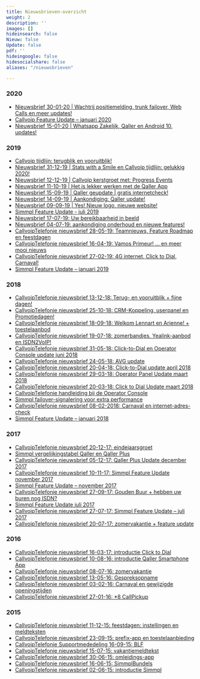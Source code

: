 ```yaml
---
title: Nieuwsbrieven-overzicht
weight: 2
description: ''
images: []
hideinsearch: false
Nieuw: false
Update: false
pdf: ''
hideingoogle: false
hidesocialshare: false
aliases: "/nieuwsbrieven"

---
```

<h3>2020</h3>

* <a href="https://files.callvoip.nl/nieuwsbrieven/1.html" target="_blank">Nieuwsbrief 30-01-20 | Wachtrij positiemelding, trunk failover, Web Calls en meer updates!</a>
* <a href="https://files.callvoip.nl/downloads/Callvoip_Feature-Update-jan-2020.pdf" target="_blank">Callvoip Feature Update – januari 2020</a>
* <a href="https://files.callvoip.nl/nieuwsbrieven/2.html" target="_blank">Nieuwsbrief 15-01-20 | Whatsapp Zakelijk, Qaller en Android 10, updates!</a>

<h3>2019</h3>

* <a href="https://www.callvoip.nl/tijdlijn" target="_blank">Callvoip tijdlijn: terugblik en vooruitblik!</a>
* <a href="https://mailchi.mp/callvoip/dec19-tijdlijn-eindejaar" target="_blank">Nieuwsbrief 31-12-19 | Stats with a Smile en Callvoip tijdlijn: gelukkig 2020!</a>
* <a href="https://us6.campaign-archive.com/?u=08692ad244c2648ffd651d0c5&id=2283c45b20" target="_blank">Nieuwsbrief 12-12-19 | Callvoip kerstgroet met: Progress Events</a>
* <a href="https://mailchi.mp/callvoip/sep19-nieuweqaller_callvoipdsl-317153" target="_blank">Nieuwsbrief 11-10-19 | Het is lekker werken met de Qaller App</a>
* <a href="https://mailchi.mp/callvoip/sep19-nieuweqaller_callvoipdsl" target="_blank">Nieuwsbrief 15-09-19 | Qaller geupdate | gratis internetcheck!</a>
* <a href="https://mailchi.mp/callvoip/sep19-qallergeupdate" target="_blank">Nieuwsbrief 14-09-19 | Aankondiging: Qaller update!</a>
* <a href="https://mailchi.mp/callvoip/sep19-nieuwewebsite" target="_blank">Nieuwsbrief 09-09-19 | Yes! Nieuw logo, nieuwe website!</a>
* <a href="https://www.simmpl.nl/downloads/Simmpl_feature-update_juli-2019.pdf" target="_blank">Simmpl Feature Update - juli 2019</a>
* <a href="https://mailchi.mp/callvoip/simmpl-juli19-bereikbaarheid" target="_blank">Nieuwsbrief 17-07-19: Uw bereikbaarheid in beeld</a>
* <a href="https://mailchi.mp/callvoip/simmpl-juli19-aankondiging" target="_blank">Nieuwsbrief 04-07-19: aankondiging onderhoud en nieuwe features!</a>
* <a href="https://mailchi.mp/callvoip/simmpl-mei19" target="_blank">CallvoipTelefonie nieuwsbrief 28-05-19: Teamnieuws, Feature Roadmap en feestdagen</a>
* <a href="https://mailchi.mp/callvoip/simmpl-april19" target="_blank">CallvoipTelefonie nieuwsbrief 16-04-19: Vamos Primeur! … en meer mooi nieuws</a>
* <a href="https://mailchi.mp/callvoip/simmpl-feb19" target="_blank">CallvoipTelefonie nieuwsbrief 27-02-19: 4G internet, Click to Dial, Carnaval!</a>
* <a href="https://www.simmpl.nl/downloads/Simmpl_feature-update_januari_2019.pdf" target="_blank">Simmpl Feature Update – januari 2019</a>

<h3>2018</h3>

* <a href="https://mailchi.mp/callvoip/simmpl-dec18" target="_blank">CallvoipTelefonie nieuwsbrief 13-12-18: Terug- en vooruitblik + fijne dagen!</a>
* <a href="https://mailchi.mp/callvoip/simmpl-okt18" target="_blank">CallvoipTelefonie nieuwsbrief 25-10-18: CRM-Koppeling, userpanel en Promotiedagen!</a>
* <a href="https://mailchi.mp/callvoip/simmpl-sept18" target="_blank">CallvoipTelefonie nieuwsbrief 18-09-18: Welkom Lennart en Arienne! + toestelaanbod</a>
* <a href="https://mailchi.mp/callvoip/simmpl-juli18-zomer" target="_blank">CallvoipTelefonie nieuwsbrief 19-07-18: zomerbandjes, Yealink-aanbod en ISDN2VoIP!</a>
* <a href="https://mailchi.mp/callvoip/simmpl-c2d-telefoonboek-april18-316721" target="_blank">CallvoipTelefonie nieuwsbrief 31-05-18: Click-to-Dial en Operator Console update juni 2018</a>
* <a href="https://mailchi.mp/callvoip/avg-mailing-240518" target="_blank">CallvoipTelefonie nieuwsbrief 24-05-18: AVG update</a>
* <a href="https://mailchi.mp/callvoip/simmpl-c2d-telefoonboek-april18" target="_blank">CallvoipTelefonie nieuwsbrief 20-04-18: Click-to-Dial update april 2018</a>
* <a href="http://mailchi.mp/callvoip/simmpl_operator-console_032018" target="_blank">CallvoipTelefonie nieuwsbrief 29-03-18: Operator Panel Update maart 2018</a>
* <a href="http://goo.gl/dhQHK4" target="_blank">CallvoipTelefonie nieuwsbrief 20-03-18: Click to Dial Update maart 2018</a>
* <a href="https://www.simmpl.nl/downloads/Simmpl_handleiding_Operator-Console.pdf" target="_blank">CallvoipTelefonie handleiding bij de Operator Console</a>
* <a href="https://www.simmpl.nl/downloads/Simmpl_feature-update_mrt_2018_registratie-alert.pdf" target="_blank">Simmpl failover-signalering voor extra performance</a>
* <a href="http://mailchi.mp/callvoip/simmpl_feature_update_november_2017-316653" target="_blank">CallvoipTelefonie nieuwsbrief 08-02-2018: Carnaval en internet-adres-check</a>
* <a href="https://www.simmpl.nl/downloads/Simmpl_feature-update_jan_2018.pdf" target="_blank">Simmpl Feature Update – januari 2018</a>

<h3>2017</h3>

* <a href="http://mailchi.mp/callvoip/fijne-feestdagen-en-een-gelukkig-2018" target="_blank">CallvoipTelefonie nieuwsbrief 20-12-17: eindejaarsgroet</a>
* <a href="https://simmpl.nl/downloads/Simmpl_prijs-functie-tabel_Qaller.pdf" target="_blank">Simmpl vergelijkingstabel Qaller en Qaller Plus</a>
* <a href="http://mailchi.mp/callvoip/simmpl_feature_update_november_2017-316625" target="_blank">CallvoipTelefonie nieuwsbrief 05-12-17: Qaller Plus Update december 2017</a>
* <a href="http://mailchi.mp/callvoip/simmpl_feature_update_november_2017-316585" target="_blank">CallvoipTelefonie nieuwsbrief 10-11-17: Simmpl Feature Update november 2017</a>
* <a href="https://www.simmpl.nl/downloads/Simmpl_feature-update_nov_2017.pdf" target="_blank">Simmpl Feature Update – november 2017</a>
* <a href="http://mailchi.mp/callvoip/simmpl_feature_update_juli_2017-316569" target="_blank">CallvoipTelefonie nieuwsbrief 27-09-17: Gouden Buur + hebben uw buren nog ISDN?</a>
* <a href="https://www.simmpl.nl/downloads/Simmpl_feature-update_juli_2017.pdf" target="_blank">Simmpl Feature Update juli 2017</a>
* <a href="http://mailchi.mp/callvoip/simmpl_feature_update_juli_2017" target="_blank">CallvoipTelefonie nieuwsbrief 27-07-17: Simmpl Feature Update – juli 2017</a>
* <a href="http://mailchi.mp/callvoip/zo-bent-u-klaar-voor-de-vakantie-316541" target="_blank">CallvoipTelefonie nieuwsbrief 20-07-17: zomervakantie + feature update</a>

<h3>2016</h3>

* <a href="http://us6.campaign-archive2.com/?u=08692ad244c2648ffd651d0c5&id=edf04aeb95" target="_blank">CallvoipTelefonie nieuwsbrief 16-03-17: introductie Click to Dial</a>
* <a href="http://us6.campaign-archive2.com/?u=08692ad244c2648ffd651d0c5&id=c2f012324d" target="_blank">CallvoipTelefonie nieuwsbrief 10-08-16: introductie Qaller Smartphone App</a>
* <a href="https://us6.admin.mailchimp.com/campaigns/share?id=316201" target="_blank">CallvoipTelefonie nieuwsbrief 08-07-16: zomervakantie</a>
* <a href="http://eepurl.com/b0_o8j" target="_blank">CallvoipTelefonie nieuwsbrief 13-05-16: Gespreksopname</a>
* <a href="http://eepurl.com/bO3ROb" target="_blank">CallvoipTelefonie nieuwsbrief 03-02-16: Carnaval en gewijzigde openingstijden</a>
* <a href="http://eepurl.com/bOgRQf" target="_blank">CallvoipTelefonie nieuwsbrief 27-01-16: *8 CallPickup</a>

<h3>2015</h3>

* <a href="http://eepurl.com/bFRbSn" target="_blank">CallvoipTelefonie nieuwsbrief 11-12-15: feestdagen: instellingen en meldteksten</a>
* <a href="http://eepurl.com/bo_ypj" target="_blank">CallvoipTelefonie nieuwsbrief 23-09-15: prefix-app en toestelaanbieding</a>
* <a href="http://eepurl.com/RC7Yf" target="_blank">CallvoipTelefonie Supportmededeling 16-09-15: BLF</a>
* <a href="http://eepurl.com/bsTK-z" target="_blank">CallvoipTelefonie nieuwsbrief 15-07-15: vakantiemeldtekst</a>
* <a href="http://eepurl.com/bo_ypj" target="_blank">CallvoipTelefonie nieuwsbrief 30-06-15: omleidings-app</a>
* <a href="http://eepurl.com/bpxhn5" target="_blank">CallvoipTelefonie nieuwsbrief 16-06-15: SimmplBundels</a>
* <a href="http://eepurl.com/XRH-z" target="_blank">CallvoipTelefonie nieuwsbrief 02-06-15: introductie Simmpl</a>

